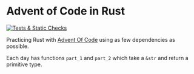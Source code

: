 # Advent of Code in Rust

[![Tests & Static Checks](https://github.com/arminnh/advent_of_code/actions/workflows/ci.yml/badge.svg)](https://github.com/arminnh/advent_of_code/actions/workflows/ci.yml)

Practicing Rust with [Advent Of Code](https://www.adventofcode.com) using as few dependencies as possible.

Each day has functions `part_1` and `part_2` which take a `&str` and return a primitive type.
